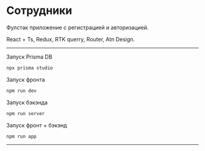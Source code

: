 # Сотрудники

Фулстак приложение с регистрацией и авторизацией.

React + Ts, Redux, RTK querry, Router, Atn Design.

---

Запуск Prisma DB

```bash
npx prisma studio
```

Запуск фронта

```bash
npm run dev
```

Запуск бэкэнда

```bash
npm run server
```

Запуск фронт + бэкэнд

```bash
npm run app
```
---